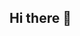 ## Hi there 👋

<!--
**MiguelRamos7/MiguelRamos7** is a ✨ _special_ ✨ repository because its `README.md` (this file) appears on your GitHub profile.

Here are some ideas to get you started:

- 🔭 I’m currently working on ... técnico
- 🌱 I’m currently learning ... 
- 👯 I’m looking to collaborate on ... nada
- 🤔 I’m looking for help with ... dormindo
- 💬 Ask me about ... como ser dboa
- 📫 How to reach me: ... me grita
- 😄 Pronouns: ... africano
- ⚡ Fun fact: ... ficar rico dormindo
-->
